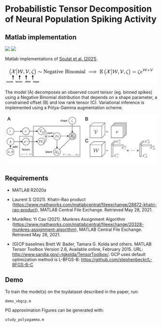 # Probabilistic Tensor Decomposition of Neural Population Spiking Activity
## Matlab implementation

[license-img]: https://img.shields.io/badge/license-MIT-green
[license-url]: https://github.com/hugosou/vbgcp/blob/main/LICENSE.m


[python-img]:https://img.shields.io/badge/python-v3.8-blue
[python-url]: https://github.com/hugosou/vbgcp/tree/main/python

[matlab-img]:https://img.shields.io/badge/matlab-R2020-orange
[matlab-url]: https://github.com/hugosou/vbgcp/tree/main/python

[![][license-img]][license-url] [![][matlab-img]][matlab-url] 


Matlab implementations of [Soulat et al. (2021)](https://arxiv.org/abs/2030.12345).

![alt text](../model_summary.png "Model")

The model (A) decomposes an observed count tensor (eg. binned spikes) using a Negative Binomial distribution that depends on a shape parameter, a constrained offset (B) and low rank tensor (C). 
Variational inference is implemented using a Pólya-Gamma augmentation scheme. 

![alt text](../model_graphical.png "Model")

## Requirements
- MATLAB R2020a

- Laurent S (2021). Khatri-Rao product (https://www.mathworks.com/matlabcentral/fileexchange/28872-khatri-rao-product), MATLAB Central File Exchange. Retrieved May 28, 2021. 

- MunkRes:  Yi Cao (2021). Munkres Assignment Algorithm (https://www.mathworks.com/matlabcentral/fileexchange/20328-munkres-assignment-algorithm), MATLAB Central File Exchange. Retrieved May 28, 2021. 

- (G)CP baselines
Brett W. Bader, Tamara G. Kolda and others. MATLAB Tensor Toolbox Version 2.6, Available online, February 2015. URL: http://www.sandia.gov/~tgkolda/TensorToolbox/.  GCP uses default optimization method is L-BFGS-B: https://github.com/stephenbeckr/L-BFGS-B-C

## Demo

To train the model(s) on the toydataset described in the paper, run:

```
demo_vbgcp.m
```
PG approximation Figures can be generated with: 

```
study_polyagamma.m
```
